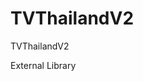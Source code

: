 TVThailandV2
============

TVThailandV2

External Library

[three20]: https://github.com/facebook/three20


